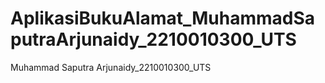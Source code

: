 # AplikasiBukuAlamat_MuhammadSaputraArjunaidy_2210010300_UTS
 Muhammad Saputra Arjunaidy_2210010300_UTS
